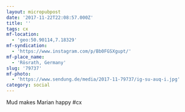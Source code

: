 ```yaml
---
layout: micropubpost
date: '2017-11-22T22:08:57.000Z'
title: ''
tags: cx
mf-location:
  - 'geo:50.90114,7.18329'
mf-syndication:
  - 'https://www.instagram.com/p/Bb0FGSXgupt/'
mf-place_name:
  - 'Rösrath, Germany'
slug: '79737'
mf-photo:
  - 'https://www.sendung.de/media/2017-11-79737/ig-su-auq-i.jpg'
category: social
---
```

Mud makes Marian happy #cx
